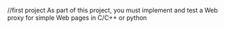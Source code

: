 //first project
As part of this project, you must implement and test a Web proxy for simple Web pages in C/C++ or python
